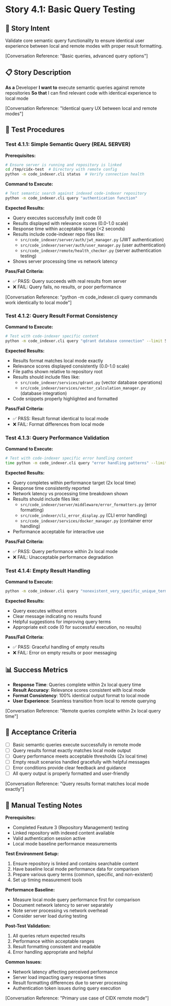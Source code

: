 # Story 4.1: Basic Query Testing

## 🎯 **Story Intent**

Validate core semantic query functionality to ensure identical user experience between local and remote modes with proper result formatting.

[Conversation Reference: "Basic queries, advanced query options"]

## 📋 **Story Description**

**As a** Developer
**I want to** execute semantic queries against remote repositories
**So that** I can find relevant code with identical experience to local mode

[Conversation Reference: "Identical query UX between local and remote modes"]

## 🔧 **Test Procedures**

### Test 4.1.1: Simple Semantic Query (REAL SERVER)
**Prerequisites:**
```bash
# Ensure server is running and repository is linked
cd /tmp/cidx-test  # Directory with remote config
python -m code_indexer.cli status  # Verify connection health
```

**Command to Execute:**
```bash
# Test semantic search against indexed code-indexer repository
python -m code_indexer.cli query "authentication function"
```

**Expected Results:**
- Query executes successfully (exit code 0)
- Results displayed with relevance scores (0.0-1.0 scale)
- Response time within acceptable range (<2 seconds)
- Results include code-indexer repo files like:
  - `src/code_indexer/server/auth/jwt_manager.py` (JWT authentication)
  - `src/code_indexer/server/auth/user_manager.py` (user authentication)
  - `src/code_indexer/remote/health_checker.py` (server authentication testing)
- Shows server processing time vs network latency

**Pass/Fail Criteria:**
- ✅ PASS: Query succeeds with real results from server
- ❌ FAIL: Query fails, no results, or poor performance

[Conversation Reference: "python -m code_indexer.cli query commands work identically to local mode"]

### Test 4.1.2: Query Result Format Consistency
**Command to Execute:**
```bash
# Test with code-indexer specific content
python -m code_indexer.cli query "qdrant database connection" --limit 5
```

**Expected Results:**
- Results format matches local mode exactly
- Relevance scores displayed consistently (0.0-1.0 scale)
- File paths shown relative to repository root
- Results should include files like:
  - `src/code_indexer/services/qdrant.py` (vector database operations)
  - `src/code_indexer/services/vector_calculation_manager.py` (database integration)
- Code snippets properly highlighted and formatted

**Pass/Fail Criteria:**
- ✅ PASS: Result format identical to local mode
- ❌ FAIL: Format differences from local mode

### Test 4.1.3: Query Performance Validation
**Command to Execute:**
```bash
# Test with code-indexer specific error handling content
time python -m code_indexer.cli query "error handling patterns" --limit 10
```

**Expected Results:**
- Query completes within performance target (2x local time)
- Response time consistently reported
- Network latency vs processing time breakdown shown
- Results should include files like:
  - `src/code_indexer/server/middleware/error_formatters.py` (error formatting)
  - `src/code_indexer/cli_error_display.py` (CLI error handling)
  - `src/code_indexer/services/docker_manager.py` (container error handling)
- Performance acceptable for interactive use

**Pass/Fail Criteria:**
- ✅ PASS: Query performance within 2x local mode
- ❌ FAIL: Unacceptable performance degradation

### Test 4.1.4: Empty Result Handling
**Command to Execute:**
```bash
python -m code_indexer.cli query "nonexistent_very_specific_unique_term_12345"
```

**Expected Results:**
- Query executes without errors
- Clear message indicating no results found
- Helpful suggestions for improving query terms
- Appropriate exit code (0 for successful execution, no results)

**Pass/Fail Criteria:**
- ✅ PASS: Graceful handling of empty results
- ❌ FAIL: Error on empty results or poor messaging

## 📊 **Success Metrics**

- **Response Time**: Queries complete within 2x local query time
- **Result Accuracy**: Relevance scores consistent with local mode
- **Format Consistency**: 100% identical output format to local mode
- **User Experience**: Seamless transition from local to remote querying

[Conversation Reference: "Remote queries complete within 2x local query time"]

## 🎯 **Acceptance Criteria**

- [ ] Basic semantic queries execute successfully in remote mode
- [ ] Query results format exactly matches local mode output
- [ ] Query performance meets acceptable thresholds (2x local time)
- [ ] Empty result scenarios handled gracefully with helpful messages
- [ ] Error conditions provide clear feedback and guidance
- [ ] All query output is properly formatted and user-friendly

[Conversation Reference: "Query results format matches local mode exactly"]

## 📝 **Manual Testing Notes**

**Prerequisites:**
- Completed Feature 3 (Repository Management) testing
- Linked repository with indexed content available
- Valid authentication session active
- Local mode baseline performance measurements

**Test Environment Setup:**
1. Ensure repository is linked and contains searchable content
2. Have baseline local mode performance data for comparison
3. Prepare various query terms (common, specific, and non-existent)
4. Set up timing measurement tools

**Performance Baseline:**
- Measure local mode query performance first for comparison
- Document network latency to server separately
- Note server processing vs network overhead
- Consider server load during testing

**Post-Test Validation:**
1. All queries return expected results
2. Performance within acceptable ranges
3. Result formatting consistent and readable
4. Error handling appropriate and helpful

**Common Issues:**
- Network latency affecting perceived performance
- Server load impacting query response times
- Result formatting differences due to server processing
- Authentication token issues during query execution

[Conversation Reference: "Primary use case of CIDX remote mode"]
